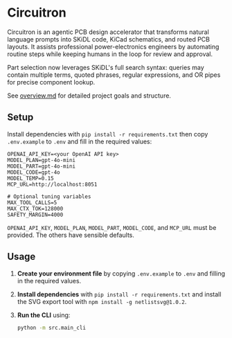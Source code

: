 # Circuitron

Circuitron is an agentic PCB design accelerator that transforms natural language prompts into SKiDL code, KiCad schematics, and routed PCB layouts. It assists professional power-electronics engineers by automating routine steps while keeping humans in the loop for review and approval.

Part selection now leverages SKiDL's full search syntax: queries may contain multiple terms, quoted phrases, regular expressions, and OR pipes for precise component lookup.

See [overview.md](overview.md) for detailed project goals and structure.

## Setup

Install dependencies with `pip install -r requirements.txt` then copy
`.env.example` to `.env` and fill in the required values:

```
OPENAI_API_KEY=<your OpenAI API key>
MODEL_PLAN=gpt-4o-mini
MODEL_PART=gpt-4o-mini
MODEL_CODE=gpt-4o
MODEL_TEMP=0.15
MCP_URL=http://localhost:8051

# Optional tuning variables
MAX_TOOL_CALLS=5
MAX_CTX_TOK=128000
SAFETY_MARGIN=4000
```

`OPENAI_API_KEY`, `MODEL_PLAN`, `MODEL_PART`, `MODEL_CODE`, and `MCP_URL` must be provided. The others have sensible defaults.

## Usage

1. **Create your environment file** by copying `.env.example` to `.env` and
   filling in the required values.
2. **Install dependencies** with `pip install -r requirements.txt` and install
   the SVG export tool with `npm install -g netlistsvg@1.0.2`.
3. **Run the CLI** using:

   ```bash
   python -m src.main_cli
   ```
